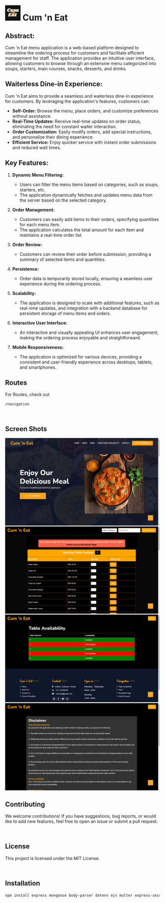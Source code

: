 # [<img src="pics/logo.png" width="50" title="Cum-'n-Eat">](https://lrmq3y-3000.csb.app/) Cum 'n Eat

## **Abstract:**

Cum 'n Eat menu application is a web-based platform designed to streamline the ordering process for customers and facilitate efficient management for staff. The application provides an intuitive user interface, allowing customers to browse through an extensive menu categorized into soups, starters, main courses, snacks, desserts, and drinks.

## Waiterless Dine-in Experience:

Cum 'n Eat aims to provide a seamless and waiterless dine-in experience for customers. By leveraging the application's features, customers can:
   - **Self-Order:** Browse the menu, place orders, and customize preferences without assistance.
   - **Real-Time Updates:** Receive real-time updates on order status, eliminating the need for constant waiter interaction.
   - **Order Customization:** Easily modify orders, add special instructions, and personalize their dining experience.
   - **Efficient Service:** Enjoy quicker service with instant order submissions and reduced wait times.

## Key Features:

1. **Dynamic Menu Filtering:**
   - Users can filter the menu items based on categories, such as soups, starters, etc.
   - The application dynamically fetches and updates menu data from the server based on the selected category.

2. **Order Management:**
   - Customers can easily add items to their orders, specifying quantities for each menu item.
   - The application calculates the total amount for each item and maintains a real-time order list.

3. **Order Review:**
   - Customers can review their order before submission, providing a summary of selected items and quantities.

4. **Persistence:**
   - Order data is temporarily stored locally, ensuring a seamless user experience during the ordering process.

5. **Scalability:**
   - The application is designed to scale with additional features, such as real-time updates, and integration with a backend database for persistent storage of menu items and orders.

6. **Interactive User Interface:**
   - An interactive and visually appealing UI enhances user engagement, making the ordering process enjoyable and straightforward.

7. **Mobile Responsiveness:**
   - The application is optimized for various devices, providing a consistent and user-friendly experience across desktops, tablets, and smartphones.

## Routes
For Routes, check out
```
/navigation
```

<br>

## Screen Shots
<img src="pics/homescreen.png" title="Cum-'n-Eat">
<img src="pics/menu.png" title="Cum-'n-Eat">
<img src="pics/tableavail.png" title="Cum-'n-Eat">
<img src="pics/disclaimer.png" title="Cum-'n-Eat">

<br>

## Contributing
We welcome contributions! If you have suggestions, bug reports, or would like to add new features, feel free to open an issue or submit a pull request.

<br>

## License
This project is licensed under the MIT License.

<br>

## Installation
```bash
npm install express mongoose body-parser dotenv ejs multer express-session
